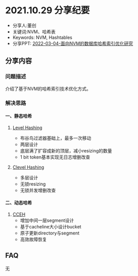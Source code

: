 # 2021.10.29 分享纪要

- 分享人:董创
- 关键词:NVM、哈希表
- Keywords: NVM, Hashtables
- 分享PPT: [2022-03-04-面向NVM的数据库哈希索引优化研究](./slides/2022-03-04-面向NVM的数据库哈希索引优化研究.pdf)

## 分享内容

### 问题描述

介绍了基于NVM的哈希索引技术优化方式。

### 解决思路

#### 一、静态哈希

1. [Level Hashing](https://www.usenix.org/system/files/osdi18-zuo.pdf) 
   - 布谷鸟过滤器基础上，最多一次移动
   - 两层设计
   - 底层满了扩容成新的顶层，减小resizing的数量
   - 1 bit token基本实现无日志增删改查

2. [Clevel Hashing](https://www.usenix.org/system/files/atc20-chen.pdf)
   - 多层设计
   - 无锁resizing
   - 无锁并发增删改查

#### 二、动态哈希

1. [CCEH](https://www.usenix.org/system/files/fast19-nam.pdf)
   - 增加中间一层segment设计
   - 基于cacheline大小设计bucket
   - 原子更新directory与segment
   - 高效故障恢复

## FAQ

无
